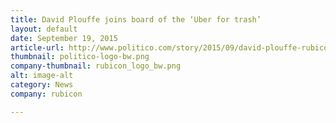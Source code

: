 ```yaml
---
title: David Plouffe joins board of the ‘Uber for trash’
layout: default
date: September 19, 2015
article-url: http://www.politico.com/story/2015/09/david-plouffe-rubicon-global-uber-for-trash-213839
thumbnail: politico-logo-bw.png
company-thumbnail: rubicon_logo_bw.png
alt: image-alt
category: News
company: rubicon

---
```

